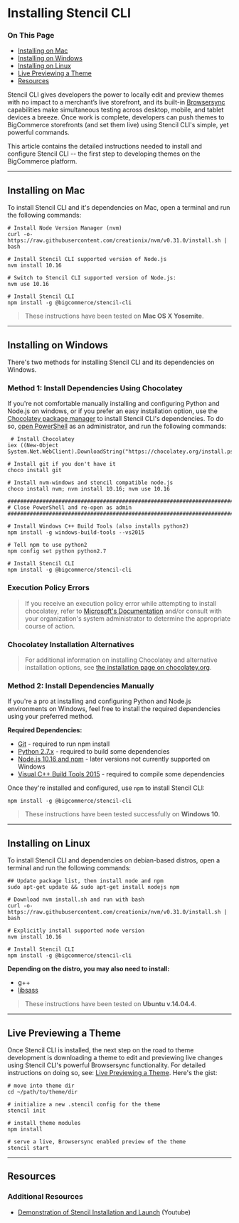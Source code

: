 # Installing Stencil CLI

<div class="otp" id="no-index">

### On This Page
- [Installing on Mac](#installing-on-mac)
- [Installing on Windows](#installing-on-windows)
- [Installing on Linux](#installing-on-linux)
- [Live Previewing a Theme](#live-previewing-a-theme)
- [Resources](#resources)

</div>

Stencil CLI gives developers the power to locally edit and preview themes with no impact to a merchant’s live storefront, and its built-in [Browsersync](https://github.com/bigcommerce/browser-sync) capabilities make simultaneous testing across desktop, mobile, and tablet devices a breeze. Once work is complete, developers can push themes to BigCommerce storefronts (and set them live) using Stencil CLI's simple, yet powerful commands. 

This article contains the detailed instructions needed to install and configure Stencil CLI -- the first step to developing themes on the BigCommerce platform.

---

<a href='#authorizing_prerequisites' aria-hidden='true' class='block-anchor'  id='authorizing_prerequisites'><i aria-hidden='true' class='linkify icon'></i></a>

## Installing on Mac

To install Stencil CLI and it's dependencies on Mac, open a terminal and run the following commands: 

```shell
# Install Node Version Manager (nvm)
curl -o- https://raw.githubusercontent.com/creationix/nvm/v0.31.0/install.sh | bash

# Install Stencil CLI supported version of Node.js
nvm install 10.16

# Switch to Stencil CLI supported version of Node.js:
nvm use 10.16

# Install Stencil CLI
npm install -g @bigcommerce/stencil-cli
```

<div class="HubBlock--callout">
<div class="CalloutBlock--info">
<div class="HubBlock-content">

<!-- theme: info -->

> These instructions have been tested on **Mac OS X Yosemite**.

</div>
</div>
</div>

---

<a href='#authorizing_prerequisites2' aria-hidden='true' class='block-anchor'  id='authorizing_prerequisites2'><i aria-hidden='true' class='linkify icon'></i></a>

## Installing on Windows
There's two methods for installing Stencil CLI and its dependencies on Windows.

### Method 1: Install Dependencies Using Chocolatey
If you're not comfortable manually installing and configuring Python and Node.js on windows, or if you prefer an easy installation option, use the [Chocolatey package manager](https://chocolatey.org/) to install Stencil CLI's dependencies. To do so, [open PowerShell](https://docs.microsoft.com/en-us/powershell/scripting/getting-started/starting-windows-powershell?view=powershell-6) as an administrator, and run the following commands:
```shell
 # Install Chocolatey
iex ((New-Object System.Net.WebClient).DownloadString("https://chocolatey.org/install.ps1"))

# Install git if you don't have it
choco install git

# Install nvm-windows and stencil compatible node.js
choco install nvm; nvm install 10.16; nvm use 10.16

#####################################################################################
# Close PowerShell and re-open as admin 
#####################################################################################

# Install Windows C++ Build Tools (also installs python2)
npm install -g windows-build-tools --vs2015

# Tell npm to use python2
npm config set python python2.7

# Install Stencil CLI
npm install -g @bigcommerce/stencil-cli
```

<div class="HubBlock--callout">
<div class="CalloutBlock--warning">
<div class="HubBlock-content">

<!-- theme: warning -->

### Execution Policy Errors
> If you receive an execution policy error while attempting to install chocolatey, refer to [Microsoft's Documentation](https://docs.microsoft.com/en-us/powershell/module/microsoft.powershell.security/set-executionpolicy?view=powershell-6) and/or consult with your organization's system administrator to determine the appropriate course of action.
> 
### Chocolatey Installation Alternatives
> For additional information on installing Chocolatey and alternative installation options, see [the installation page on chocolatey.org](https://chocolatey.org/install).

</div>
</div>
</div>

### Method 2: Install Dependencies Manually
If you're a pro at installing and configuring Python and Node.js environments on Windows, feel free to install the required dependencies using your preferred method.

**Required Dependencies:**
* [Git](https://git-scm.com/downloads) - required to run npm install
* [Python 2.7.x](https://www.python.org/downloads/) - required to build some dependencies
* [Node.js 10.16 and npm](https://nodejs.org/en/download/releases/) - later versions not currently supported on Windows
* [Visual C++ Build Tools 2015](https://www.npmjs.com/package/windows-build-tools) - required to compile some dependencies

Once they're installed and configured, use `npm` to install Stencil CLI:

```shell
npm install -g @bigcommerce/stencil-cli
```

<div class="HubBlock--callout">
<div class="CalloutBlock--info">
<div class="HubBlock-content">

<!-- theme: info -->

> These instructions have been tested successfully on **Windows 10**. 

</div>
</div>
</div>

---

<a href='#authorizing_prerequisites3' aria-hidden='true' class='block-anchor'  id='authorizing_prerequisites3'><i aria-hidden='true' class='linkify icon'></i></a>

## Installing on Linux

To install Stencil CLI and dependencies on debian-based distros, open a terminal and run the following commands:

```shell
## Update package list, then install node and npm
sudo apt-get update && sudo apt-get install nodejs npm

# Download nvm install.sh and run with bash
curl -o- https://raw.githubusercontent.com/creationix/nvm/v0.31.0/install.sh | bash

# Explicitly install supported node version
nvm install 10.16

# Install Stencil CLI
npm install -g @bigcommerce/stencil-cli
```

**Depending on the distro, you may also need to install:**
* g++
* [libsass](https://sass-lang.com/libsass)

<div class="HubBlock--callout">
<div class="CalloutBlock--info">
<div class="HubBlock-content">

<!-- theme: info -->

> These instructions have been tested on **Ubuntu v.14.04.4**. 

</div>
</div>
</div>

---

<a href='#live-previewing-a-theme' aria-hidden='true' class='block-anchor'  id='live-previewing-a-theme'><i aria-hidden='true' class='linkify icon'></i></a>

## Live Previewing a Theme

Once Stencil CLI is installed, the next step on the road to theme development is downloading a theme to edit and previewing live changes using Stencil CLI's powerful Browsersync functionality. For detailed instructions on doing so, see: [Live Previewing a Theme](https://developer.bigcommerce.com/stencil-docs/installing-stencil-cli/live-previewing-a-theme). Here's the gist:

```shell
# move into theme dir
cd ~/path/to/theme/dir

# initialize a new .stencil config for the theme
stencil init

# install theme modules
npm install

# serve a live, Browsersync enabled preview of the theme
stencil start
```

---

## Resources

### Additional Resources
* [Demonstration of Stencil Installation and Launch](https://www.youtube.com/watch/iWBrJalyM0A) (Youtube)
